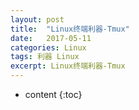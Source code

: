 ```yaml
---
layout: post
title:  "Linux终端利器-Tmux"
date:   2017-05-11
categories: Linux
tags: 利器 Linux
excerpt: Linux终端利器-Tmux
---
```


* content
{:toc}